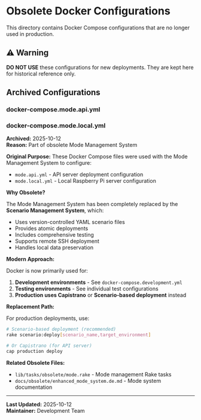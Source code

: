 # Obsolete Docker Configurations

This directory contains Docker Compose configurations that are no longer used in production.

## ⚠️ Warning

**DO NOT USE** these configurations for new deployments. They are kept here for historical reference only.

## Archived Configurations

### docker-compose.mode.api.yml
### docker-compose.mode.local.yml

**Archived:** 2025-10-12  
**Reason:** Part of obsolete Mode Management System

**Original Purpose:**
These Docker Compose files were used with the Mode Management System to configure:
- `mode.api.yml` - API server deployment configuration
- `mode.local.yml` - Local Raspberry Pi server configuration

**Why Obsolete?**

The Mode Management System has been completely replaced by the **Scenario Management System**, which:
- Uses version-controlled YAML scenario files
- Provides atomic deployments
- Includes comprehensive testing
- Supports remote SSH deployment
- Handles local data preservation

**Modern Approach:**

Docker is now primarily used for:
1. **Development environments** - See `docker-compose.development.yml`
2. **Testing environments** - See individual test configurations
3. **Production uses Capistrano** or **Scenario-based deployment** instead

**Replacement Path:**

For production deployments, use:
```bash
# Scenario-based deployment (recommended)
rake scenario:deploy[scenario_name,target_environment]

# Or Capistrano (for API server)
cap production deploy
```

**Related Obsolete Files:**
- `lib/tasks/obsolete/mode.rake` - Mode management Rake tasks
- `docs/obsolete/enhanced_mode_system.de.md` - Mode system documentation

---

**Last Updated:** 2025-10-12  
**Maintainer:** Development Team


